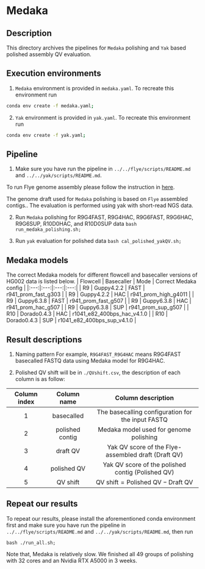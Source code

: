 # Medaka
## Description
This directory archives the pipelines for `Medaka` polishing and `Yak` based polished assembly QV evaluation.


## Execution environments
1. `Medaka` environment is provided in `medaka.yaml`. To recreate this environment run
```bash
conda env create -f medaka.yaml;
```

2. `Yak` environment is provided in `yak.yaml`. To recreate this environment run
```bash
conda env create -f yak.yaml;
```


## Pipeline
1. Make sure you have run the pipeline in `../../flye/scripts/README.md` and `../../yak/scripts/README.md`.

To run Flye genome assembly please follow the instruction in [here](../../flye/scripts/README.md).

The genome draft used for `Medaka` polishing is based on `Flye` assembled contigs.. The evaluation is performed using yak with short-read NGS data.


2. Run `Medaka` polishing for R9G4FAST, R9G4HAC, R9G6FAST, R9G6HAC, R9G6SUP, R10D0HAC, and R10D0SUP data
`bash run_medaka_polishing.sh;`


3. Run `yak` evaluation for polished data
`bash cal_polished_yakQV.sh;`

## Medaka models
The correct Medaka models for different flowcell and basecaller versions of HG002 data is listed below.
| Flowcell | Basecaller | Mode | Correct Medaka config |
|:---:|:---:|:---:|:---:|
| R9 | Guppy4.2.2 | FAST | r941_prom_fast_g303 |
| R9 | Guppy4.2.2 | HAC | r941_prom_high_g4011 |
| R9 | Guppy6.3.8 | FAST | r941_prom_fast_g507 |
| R9 | Guppy6.3.8 | HAC | r941_prom_hac_g507 |
| R9 | Guppy6.3.8 | SUP | r941_prom_sup_g507 |
| R10 | Dorado0.4.3 | HAC | r1041_e82_400bps_hac_v4.1.0 |
| R10 | Dorado0.4.3 | SUP | r1041_e82_400bps_sup_v4.1.0 |

## Result descriptions
1. Naming pattern
   For example, `R9G4FAST_R9G4HAC` means R9G4FAST basecalled FASTQ data using Medaka model for R9G4HAC.

   
2. Polished QV shift will be in `./QVshift.csv`, the description of each column is as follow:

| Column index | Column name | Column description |
|:---:|:---:|:---:|
| 1 | basecalled | The basecalling configuration for the input FASTQ | 
| 2 | polished contig | Medaka model used for genome polishing |
| 3 | draft QV | Yak QV score of the Flye-assembled draft ($\text{Draft QV}$) |
| 4 | polished QV | Yak QV score of the polished contig ($\text{Polished QV}$) |
| 5 | QV shift | $\text{QV shift} = \text{Polished QV} - \text{Draft QV}$ |



## Repeat our results
To repeat our results, please install the aforementioned conda environment first and  make sure you have run the pipeline in `../../flye/scripts/README.md` and `../../yak/scripts/README.md`, then run
```
bash ./run_all.sh;
```
Note that, Medaka is relatively slow. We finished all 49 groups of polishing with 32 cores and an Nvidia RTX A5000 in 3 weeks.
